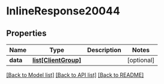 # InlineResponse20044

## Properties
Name | Type | Description | Notes
------------ | ------------- | ------------- | -------------
**data** | [**list[ClientGroup]**](ClientGroup.md) |  | [optional] 

[[Back to Model list]](../README.md#documentation-for-models) [[Back to API list]](../README.md#documentation-for-api-endpoints) [[Back to README]](../README.md)

